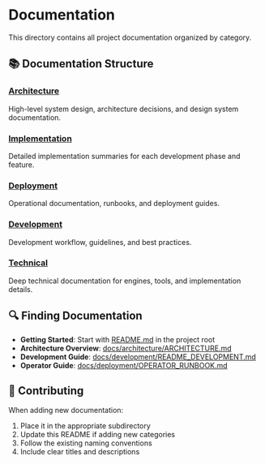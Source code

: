 # Documentation

This directory contains all project documentation organized by category.

## 📚 Documentation Structure

### [Architecture](./architecture/)
High-level system design, architecture decisions, and design system documentation.

### [Implementation](./implementation/) 
Detailed implementation summaries for each development phase and feature.

### [Deployment](./deployment/)
Operational documentation, runbooks, and deployment guides.

### [Development](./development/)
Development workflow, guidelines, and best practices.

### [Technical](./technical/)
Deep technical documentation for engines, tools, and implementation details.

## 🔍 Finding Documentation

- **Getting Started**: Start with [README.md](../README.md) in the project root
- **Architecture Overview**: [docs/architecture/ARCHITECTURE.md](./architecture/ARCHITECTURE.md)
- **Development Guide**: [docs/development/README_DEVELOPMENT.md](./development/README_DEVELOPMENT.md)
- **Operator Guide**: [docs/deployment/OPERATOR_RUNBOOK.md](./deployment/OPERATOR_RUNBOOK.md)

## 📝 Contributing

When adding new documentation:
1. Place it in the appropriate subdirectory
2. Update this README if adding new categories
3. Follow the existing naming conventions
4. Include clear titles and descriptions
